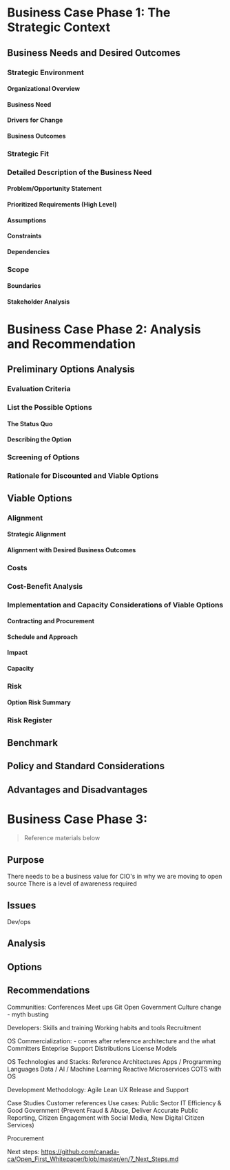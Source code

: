 # Business Case Phase 1: The Strategic Context

## Business Needs and Desired Outcomes

### Strategic Environment

#### Organizational Overview

#### Business Need

#### Drivers for Change

#### Business Outcomes

### Strategic Fit

### Detailed Description of the Business Need

#### Problem/Opportunity Statement

#### Prioritized Requirements (High Level)

#### Assumptions

#### Constraints

#### Dependencies

### Scope

#### Boundaries

#### Stakeholder Analysis

# Business Case Phase 2: Analysis and Recommendation

## Preliminary Options Analysis

### Evaluation Criteria

### List the Possible Options

#### The Status Quo

#### Describing the Option

### Screening of Options

### Rationale for Discounted and Viable Options

## Viable Options

### Alignment

#### Strategic Alignment

#### Alignment with Desired Business Outcomes

### Costs

### Cost-Benefit Analysis

### Implementation and Capacity Considerations of Viable Options

#### Contracting and Procurement

#### Schedule and Approach

#### Impact

#### Capacity

### Risk

#### Option Risk Summary

### Risk Register

## Benchmark

## Policy and Standard Considerations

## Advantages and Disadvantages

# Business Case Phase 3:

> Reference materials below

## Purpose

There needs to be a business value for CIO's in why we are moving to open source
There is a level of awareness required

## Issues

Dev/ops

## Analysis

## Options

## Recommendations

Communities:
Conferences
Meet ups
Git
Open Government
Culture change - myth busting

Developers:
Skills and training
Working habits and tools
Recruitment

OS
Commercialization: - comes after reference architecture and the what
Committers
Enteprise Support
Distributions
License Models

OS Technologies and Stacks:
Reference Architectures
Apps / Programming Languages
Data / AI / Machine Learning
Reactive
Microservices
COTS with OS

Development Methodology:
Agile
Lean
UX
Release and Support

Case Studies
Customer references
Use cases: Public Sector IT Efficiency & Good Government (Prevent Fraud
& Abuse, Deliver Accurate Public Reporting, Citizen Engagement with Social
Media, New Digital Citizen Services)

Procurement

Next steps: https://github.com/canada-ca/Open_First_Whitepaper/blob/master/en/7_Next_Steps.md
